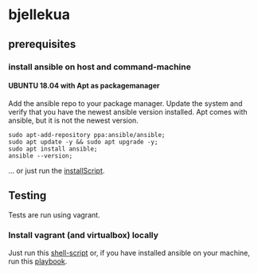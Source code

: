# bjellekua

## prerequisites

### install ansible on host and command-machine

#### UBUNTU 18.04 with Apt as packagemanager
Add the ansible repo to your package manager.
Update the system and verify that you have the newest ansible version installed.
Apt comes with ansible, but it is not the newest version.


```()
sudo apt-add-repository ppa:ansible/ansible; 
sudo apt update -y && sudo apt upgrade -y; 
sudo apt install ansible;  
ansible --version;
```

... or just run the [installScript](installNewestAnsibleWithAptOnUbuntu18.04.sh).


## Testing

Tests are run using vagrant.

### Install vagrant (and virtualbox) locally

Just run this [shell-script](installVagrantWithAptOnUbuntu18.04.sh) or, if you have installed ansible on your machine, run this [playbook](playbooks/integration-test-plays/vagrant-play.yml).

